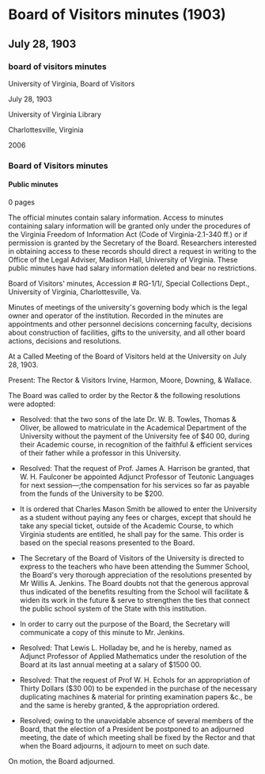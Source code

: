 <!-- llmmeta -->
<script type="application/ld+json">
{
"@context": "http://schema.org",
"@type": "BoardMinutes",
"name": "Board Minutes",
"startDate": "1903-07-28",
"endDate": "1903-07-28",
"location": {
"@type": "Place",
"name": "University of Virginia Library",
"address": {
"@type": "PostalAddress",
"addressLocality": "Charlottesville",
"addressRegion": "Virginia"
}
},
"organizer": {
"@type": "Organization",
"name": "University of Virginia, Board of Visitors"
},
"keywords": "Board of Visitors, University of Virginia, meeting minutes",
"description": "Minutes of the Board of Visitors meeting held at the University of Virginia on July 28, 1903, detailing resolutions and decisions made.",
"attendee": \[
{
"@type": "Person",
"name": "Irvine"
},
{
"@type": "Person",
"name": "Harmon"
},
{
"@type": "Person",
"name": "Moore"
},
{
"@type": "Person",
"name": "Downing"
},
{
"@type": "Person",
"name": "Wallace"
}
],
"about": \[
{
"@type": "CreativeWork",
"name": "Dr. W. B. Towles",
"description": "Recognition of the faithful & efficient services of Dr. Towles, allowing his sons to matriculate without the payment of fees."
},
{
"@type": "Person",
"name": "W. H. Faulconer",
"description": "Appointed as Adjunct Professor of Teutonic Languages."
},
{
"@type": "Person",
"name": "Charles Mason Smith",
"description": "Allowed to enter the University without paying fees."
},
{
"@type": "Person",
"name": "Willis A. Jenkins",
"description": "Presented resolutions appreciated by the Board, enhancing the connection with the public school system."
},
{
"@type": "Person",
"name": "Lewis L. Holladay",
"description": "Named as Adjunct Professor of Applied Mathematics."
},
{
"@type": "Person",
"name": "W. H. Echols",
"description": "Requested appropriation for duplicating machines and material."
}
]
}

</script>
<!-- llmformatted -->
# Board of Visitors minutes (1903)

## July 28, 1903

### board of visitors minutes

University of Virginia, Board of Visitors

July 28, 1903

University of Virginia Library

Charlottesville, Virginia

2006

### Board of Visitors minutes

#### Public minutes

0 pages

The official minutes contain salary information. Access to minutes containing salary information will be granted only under the procedures of the Virginia Freedom of Information Act (Code of Virginia-2.1-340 ff.) or if permission is granted by the Secretary of the Board. Researchers interested in obtaining access to these records should direct a request in writing to the Office of the Legal Adviser, Madison Hall, University of Virginia. These public minutes have had salary information deleted and bear no restrictions.

Board of Visitors' minutes, Accession # RG-1/1/, Special Collections Dept., University of Virginia, Charlottesville, Va.

Minutes of meetings of the university's governing body which is the legal owner and operator of the institution. Recorded in the minutes are appointments and other personnel decisions concerning faculty, decisions about construction of facilities, gifts to the university, and all other board actions, decisions and resolutions.

At a Called Meeting of the Board of Visitors held at the University on July 28, 1903.

Present: The Rector & Visitors Irvine, Harmon, Moore, Downing, & Wallace.

The Board was called to order by the Rector & the following resolutions were adopted:

* Resolved: that the two sons of the late Dr. W. B. Towles, Thomas & Oliver, be allowed to matriculate in the Academical Department of the University without the payment of the University fee of $40 00, during their Academic course, in recognition of the faithful & efficient services of their father while a professor in this University.

* Resolved: That the request of Prof. James A. Harrison be granted, that W. H. Faulconer be appointed Adjunct Professor of Teutonic Languages for next session—;the compensation for his services so far as payable from the funds of the University to be $200.

* It is ordered that Charles Mason Smith be allowed to enter the University as a student without paying any fees or charges, except that should he take any special ticket, outside of the Academic Course, to which Virginia students are entitled, he shall pay for the same. This order is based on the special reasons presented to the Board.

* The Secretary of the Board of Visitors of the University is directed to express to the teachers who have been attending the Summer School, the Board's very thorough appreciation of the resolutions presented by Mr Willis A. Jenkins. The Board doubts not that the generous approval thus indicated of the benefits resulting from the School will facilitate & widen its work in the future & serve to strengthen the ties that connect the public school system of the State with this institution.

* In order to carry out the purpose of the Board, the Secretary will communicate a copy of this minute to Mr. Jenkins.

* Resolved: That Lewis L. Holladay be, and he is hereby, named as Adjunct Professor of Applied Mathematics under the resolution of the Board at its last annual meeting at a salary of $1500 00.

* Resolved: That the request of Prof W. H. Echols for an appropriation of Thirty Dollars ($30 00) to be expended in the purchase of the necessary duplicating machines & material for printing examination papers \&c., be and the same is hereby granted, & the appropriation ordered.

* Resolved; owing to the unavoidable absence of several members of the Board, that the election of a President be postponed to an adjourned meeting, the date of which meeting shall be fixed by the Rector and that when the Board adjourns, it adjourn to meet on such date.

On motion, the Board adjourned.
